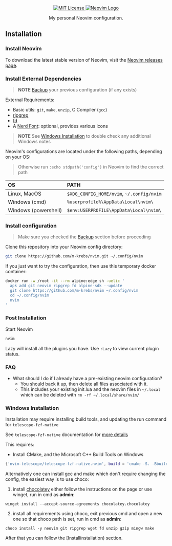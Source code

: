 <div align='center'>
   <p>
      <a href="https://github.com/m-krebs/nvim/blob/main/LICENSE">
         <picture>
            <source media="(prefers-color-scheme: dark)" type="image/svg+xml" srcset="https://img.shields.io/github/license/m-krebs/nvim.svg?color=cba6f7&labelColor=b4befe">
            <img src="https://img.shields.io/github/license/m-krebs/nvim.svg?color=8839ef" alt="MIT License"/>
         </picture>
      </a>
      <a href="https://github.com/neovim/neovim#is-also-awesome">
         <picture>
            <source media="(prefers-color-scheme: dark)" type="image/svg+xml" srcset="https://img.shields.io/badge/%3E%3D0.10.0-a6e3a1?logo=neovim&label=neovim&labelColor=74c7ec&logoColor=313244">
            <img alt="Neovim Logo" src="https://img.shields.io/badge/%3E%3D0.10.0-40a02b?logo=neovim&label=neovim&labelColor=1e66f5">
         </picture>
       </a>
   </p>
   <p>
     <div>My personal Neovim configuration.</div>
   </p>
</div>

## Installation

### Install Neovim

To download the latest stable version of Neovim, visit the 
[Neovim releases page](https://github.com/neovim/neovim/releases/tag/stable).

### Install External Dependencies

> **NOTE**
> [Backup](#FAQ) your previous configuration (if any exists)

External Requirements:
- Basic utils: `git`, `make`, `unzip`, C Compiler (`gcc`)
- [ripgrep](https://github.com/BurntSushi/ripgrep#installation)
- [fd](https://github.com/sharkdp/fd?tab=readme-ov-file#installation)
- A [Nerd Font](https://www.nerdfonts.com/): optional, provides various icons

> **NOTE**
> See [Windows Installation](#Windows-Installation) to double check any additional Windows notes

Neovim's configurations are located under the following paths, depending on your OS:

> Otherwise run `:echo stdpath('config')` in Neovim to find the correct path

| OS | PATH |
| :- | :--- |
| Linux, MacOS | `$XDG_CONFIG_HOME/nvim`, `~/.config/nvim` |
| Windows (cmd)| `%userprofile%\AppData\Local\nvim\` |
| Windows (powershell)| `$env:USERPROFILE\AppData\Local\nvim\` |

### Install configuration

> Make sure you checked the [Backup](#FAQ) section before proceeding

Clone this repository into your Neovim config directory:
```sh
git clone https://github.com/m-krebs/nvim.git ~/.config/nvim
```

If you just want to try the configuration, then use this temporary docker container:
```sh
docker run -w /root -it --rm alpine:edge sh -uelic '
  apk add git neovim ripgrep fd alpine-sdk --update
  git clone https://github.com/m-krebs/nvim ~/.config/nvim
  cd ~/.config/nvim
  nvim
'
```

### Post Installation

Start Neovim

```sh
nvim
```

Lazy will install all the plugins you have. Use `:Lazy` to view
current plugin status.

### FAQ

* What should I do if I already have a pre-existing neovim configuration?
  * You should back it up, then delete all files associated with it.
  * This includes your existing init.lua and the neovim files in `~/.local` which can be deleted with `rm -rf ~/.local/share/nvim/`

### Windows Installation

Installation may require installing build tools, and updating the run command for `telescope-fzf-native`

See `telescope-fzf-native` documentation for [more details](https://github.com/nvim-telescope/telescope-fzf-native.nvim#installation)

This requires:

- Install CMake, and the Microsoft C++ Build Tools on Windows

```lua
{'nvim-telescope/telescope-fzf-native.nvim', build = 'cmake -S. -Bbuild -DCMAKE_BUILD_TYPE=Release && cmake --build build --config Release && cmake --install build --prefix build' }
```

Alternatively one can install gcc and make which don't require changing the config,
the easiest way is to use choco:

1. install [chocolatey](https://chocolatey.org/install)
either follow the instructions on the page or use winget,
run in cmd as **admin**:
```
winget install --accept-source-agreements chocolatey.chocolatey
```

2. install all requirements using choco, exit previous cmd and
open a new one so that choco path is set, run in cmd as **admin**:
```
choco install -y neovim git ripgrep wget fd unzip gzip mingw make
```

After that you can follow the [Installinstallation) section.

